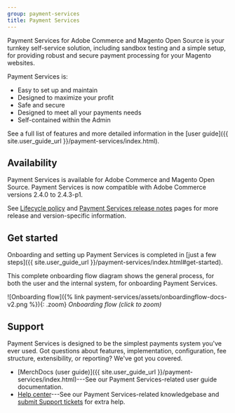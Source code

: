 ```yaml
---
group: payment-services
title: Payment Services
---
```


Payment Services for Adobe Commerce and Magento Open Source is your turnkey self-service solution, including sandbox testing and a simple setup, for providing robust and secure payment processing for your Magento websites.

Payment Services is:

*  Easy to set up and maintain
*  Designed to maximize your profit
*  Safe and secure
*  Designed to meet all your payments needs
*  Self-contained within the Admin

See a full list of features and more detailed information in the [user guide]({{ site.user_guide_url }}/payment-services/index.html).

## Availability

Payment Services is available for Adobe Commerce and Magento Open Source. Payment Services is now compatible with Adobe Commerce versions 2.4.0 to 2.4.3-p1.

See [Lifecycle policy]({{site.baseurl}}/release/lifecycle-policy.html) and [Payment Services release notes]({{site.baseurl}}/payment-services/release-notes.html) pages for more release and version-specific information.

## Get started

Onboarding and setting up Payment Services is completed in [just a few steps]({{ site.user_guide_url }}/payment-services/index.html#get-started).

This complete onboarding flow diagram shows the general process, for both the user and the internal system, for onboarding Payment Services.

![Onboarding flow]({% link payment-services/assets/onboardingflow-docs-v2.png %}){: .zoom}
_Onboarding flow (click to zoom)_

## Support

Payment Services is designed to be the simplest payments system you've ever used. Got questions about features, implementation, configuration, fee structure, extensibility, or reporting? We've got you covered.

*  [MerchDocs (user guide)]({{ site.user_guide_url }}/payment-services/index.html)---See our Payment Services-related user guide documentation.
*  [Help center](https://support.magento.com/hc/en-us)---See our Payment Services-related knowledgebase and [submit Support tickets](https://support.magento.com/hc/en-us/articles/360000913794#submit-ticket) for extra help.
